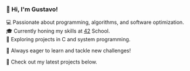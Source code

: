 ### 👋 Hi, I'm Gustavo!
💻 Passionate about programming, algorithms, and software optimization.  
🎓 Currently honing my skills at [42](https://42.fr/en/homepage/) School.  
🚀 Exploring projects in C and system programming.  

🔹 Always eager to learn and tackle new challenges!

📌 Check out my latest projects below.
